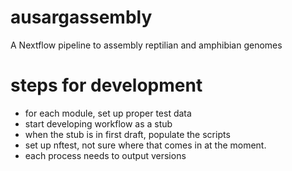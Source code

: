 # ausargassembly
A Nextflow pipeline to assembly reptilian and amphibian genomes

# steps for development
- for each module, set up proper test data 
- start developing workflow as a stub
- when the stub is in first draft, populate the scripts 
- set up nftest, not sure where that comes in at the moment. 
- each process needs to output versions